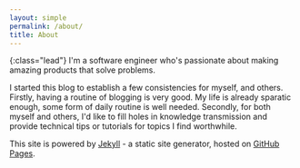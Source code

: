 ```yaml
---
layout: simple
permalink: /about/
title: About
---
```


[jekyll]: https://jekyllrb.com/
[github-pages]: https://pages.github.com/

{:class="lead"}
I'm a software engineer who's passionate about making amazing products that
solve problems.

I started this blog to establish a few consistencies for myself, and others.
Firstly, having a routine of blogging is very good. My life is already sparatic
enough, some form of daily routine is well needed. Secondly, for both myself and
others, I'd like to fill holes in knowledge transmission and provide technical
tips or tutorials for topics I find worthwhile.

This site is powered by [Jekyll][] - a static site generator, hosted on
[GitHub Pages][github-pages].
